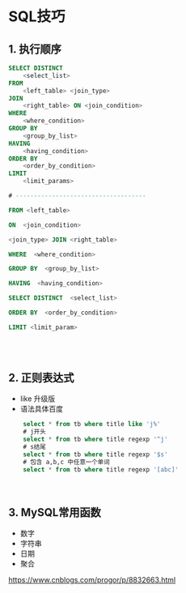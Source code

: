 # SQL技巧

##  1. 执行顺序

```sql
SELECT DISTINCT
    <select_list>
FROM
    <left_table> <join_type>
JOIN
    <right_table> ON <join_condition>
WHERE
    <where_condition>
GROUP BY
    <group_by_list>
HAVING
    <having_condition>
ORDER BY
    <order_by_condition>
LIMIT
    <limit_params>

# ------------------------------------

FROM <left_table>

ON  <join_condition>

<join_type> JOIN <right_table>

WHERE  <where_condition>

GROUP BY  <group_by_list>

HAVING  <having_condition>

SELECT DISTINCT  <select_list>

ORDER BY  <order_by_condition>

LIMIT <limit_param>
    
```
<br />

## 2. 正则表达式
- like 升级版
- 语法具体百度
```sql
    select * from tb where title like 'j%'
    # j开头
    select * from tb where title regexp '^j'
    # s结尾
    select * from tb where title regexp '$s'
    # 包含 a,b,c 中任意一个单词
    select * from tb where title regexp '[abc]'
```

<br />

## 3. MySQL常用函数
- 数字
- 字符串
- 日期
- 聚合

https://www.cnblogs.com/progor/p/8832663.html